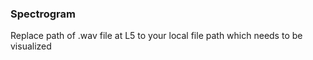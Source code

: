 ### **Spectrogram**

Replace path of .wav file at L5 to your local file path which needs to be visualized
